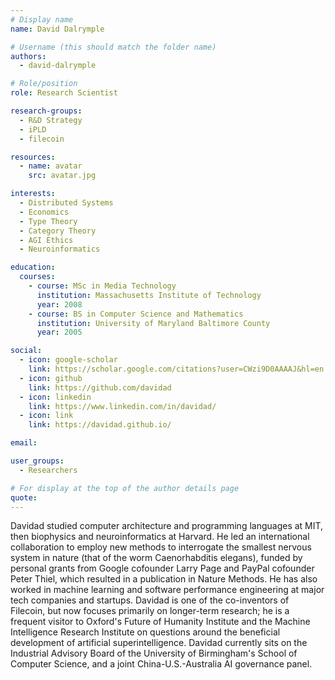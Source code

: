 ```yaml
---
# Display name
name: David Dalrymple

# Username (this should match the folder name)
authors:
  - david-dalrymple

# Role/position
role: Research Scientist

research-groups:
  - R&D Strategy
  - iPLD
  - filecoin

resources:
  - name: avatar
    src: avatar.jpg

interests:
  - Distributed Systems
  - Economics
  - Type Theory
  - Category Theory
  - AGI Ethics
  - Neuroinformatics

education:
  courses:
    - course: MSc in Media Technology
      institution: Massachusetts Institute of Technology
      year: 2008
    - course: BS in Computer Science and Mathematics
      institution: University of Maryland Baltimore County
      year: 2005

social:
  - icon: google-scholar
    link: https://scholar.google.com/citations?user=CWzi9D0AAAAJ&hl=en
  - icon: github
    link: https://github.com/davidad
  - icon: linkedin
    link: https://www.linkedin.com/in/davidad/
  - icon: link
    link: https://davidad.github.io/

email:

user_groups:
  - Researchers

# For display at the top of the author details page
quote:
---
```


Davidad studied computer architecture and programming languages at MIT, then biophysics and neuroinformatics at Harvard. He led an international collaboration to employ new methods to interrogate the smallest nervous system in nature (that of the worm Caenorhabditis elegans), funded by personal grants from Google cofounder Larry Page and PayPal cofounder Peter Thiel, which resulted in a publication in Nature Methods. He has also worked in machine learning and software performance engineering at major tech companies and startups. Davidad is one of the co-inventors of Filecoin, but now focuses primarily on longer-term research; he is a frequent visitor to Oxford's Future of Humanity Institute and the Machine Intelligence Research Institute on questions around the beneficial development of artificial superintelligence. Davidad currently sits on the Industrial Advisory Board of the University of Birmingham's School of Computer Science, and a joint China-U.S.-Australia AI governance panel.
